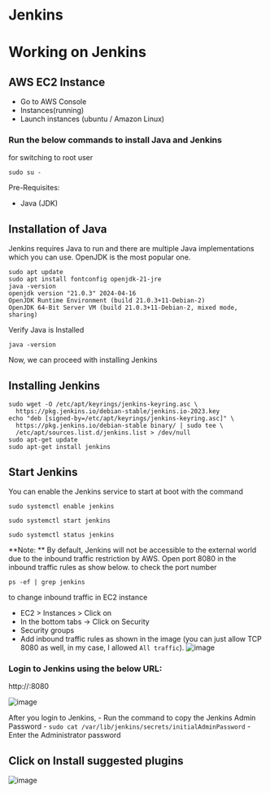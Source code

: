 # Jenkins

# Working on Jenkins

## AWS EC2 Instance

- Go to AWS Console
- Instances(running)
- Launch instances (ubuntu / Amazon Linux)

### Run the below commands to install Java and Jenkins

for switching to root user
```
sudo su -
```
Pre-Requisites:
 - Java (JDK)
## Installation of Java
Jenkins requires Java to run and there are multiple Java implementations which you can use. OpenJDK is the most popular one.

```
sudo apt update
sudo apt install fontconfig openjdk-21-jre
java -version
openjdk version "21.0.3" 2024-04-16
OpenJDK Runtime Environment (build 21.0.3+11-Debian-2)
OpenJDK 64-Bit Server VM (build 21.0.3+11-Debian-2, mixed mode, sharing)
```
Verify Java is Installed
```
java -version
```
Now, we can proceed with installing Jenkins
## Installing Jenkins
```
sudo wget -O /etc/apt/keyrings/jenkins-keyring.asc \
  https://pkg.jenkins.io/debian-stable/jenkins.io-2023.key
echo "deb [signed-by=/etc/apt/keyrings/jenkins-keyring.asc]" \
  https://pkg.jenkins.io/debian-stable binary/ | sudo tee \
  /etc/apt/sources.list.d/jenkins.list > /dev/null
sudo apt-get update
sudo apt-get install jenkins
```
## Start Jenkins
You can enable the Jenkins service to start at boot with the command
```
sudo systemctl enable jenkins
```
```
sudo systemctl start jenkins
```
```
sudo systemctl status jenkins
```
**Note: ** By default, Jenkins will not be accessible to the external world due to the inbound traffic restriction by AWS. Open port 8080 in the inbound traffic rules as show below.
to check the port number
```
ps -ef | grep jenkins
```
to change inbound traffic in EC2 instance

- EC2 > Instances > Click on <Instance-ID>
- In the bottom tabs -> Click on Security
- Security groups
- Add inbound traffic rules as shown in the image (you can just allow TCP 8080 as well, in my case, I allowed `All traffic`).
![image](https://github.com/user-attachments/assets/33d6f52f-114b-4752-b004-7b40b74ecb18)

### Login to Jenkins using the below URL:
http://<ec2-instance-public-ip-address>:8080 

![image](https://github.com/user-attachments/assets/ad6cfd82-ebef-4b03-b670-74558edaad8e)

After you login to Jenkins, 
      - Run the command to copy the Jenkins Admin Password - `sudo cat /var/lib/jenkins/secrets/initialAdminPassword`
      - Enter the Administrator password
      
## Click on Install suggested plugins
![image](https://github.com/user-attachments/assets/3f4e6362-84f9-4bb8-a782-dc915d6fdfed)







  

